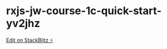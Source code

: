 # rxjs-jw-course-1c-quick-start-yv2jhz

[Edit on StackBlitz ⚡️](https://stackblitz.com/edit/rxjs-jw-course-1c-quick-start-yv2jhz)